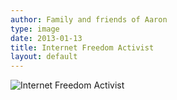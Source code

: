```yaml
---
author: Family and friends of Aaron
type: image
date: 2013-01-13
title: Internet Freedom Activist
layout: default
---
```

![Internet Freedom Activist](http://24.media.tumblr.com/1ecd1a82bfee93b1efa8535b903f99f6/tumblr_mgjx899iQj1s3npego1_1280.jpg)

